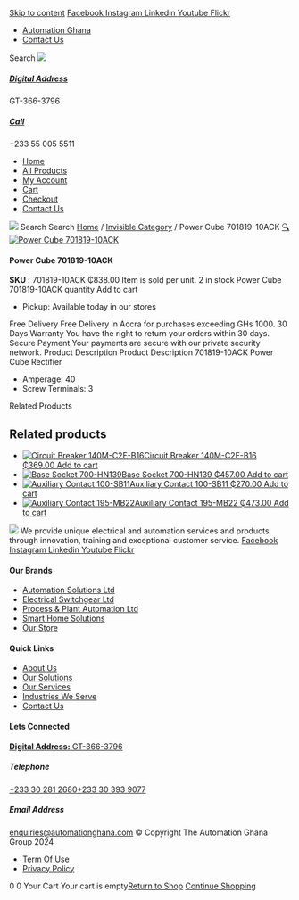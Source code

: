 [Skip to content](https://store.automationghana.com/product/power-cube-701819-10ack/#content)
[ Facebook ](https://www.facebook.com/automationgh/) [ Instagram ](https://www.instagram.com/automationgh/) [ Linkedin ](https://www.linkedin.com/company/the-automation-ghana-limited/) [ Youtube ](https://www.youtube.com/channel/UCurrRDUSm5oIW39VXjn1u0w) [ Flickr ](https://www.flickr.com/photos/181794037@N07/)
  * [ Automation Ghana ](https://automationghana.com)
  * [ Contact Us ](https://store.automationghana.com/contact/)


Search
[ ![](https://store.automationghana.com/wp-content/uploads/2024/04/Website-TAGG-Logo-BLUE.png) ](https://store.automationghana.com/)
[ ](https://maps.app.goo.gl/m4xeaagWCNbLk4jM6)
#####  [ Digital Address ](https://maps.app.goo.gl/m4xeaagWCNbLk4jM6)
GT-366-3796 
[ ](tel:+233550055511)
#####  [ Call ](tel:+233550055511)
+233 55 005 5511 
  * [Home](https://store.automationghana.com/)
  * [All Products](https://store.automationghana.com/shop/)
  * [My Account](https://store.automationghana.com/my-account/)
  * [Cart](https://store.automationghana.com/cart/)
  * [Checkout](https://store.automationghana.com/checkout/)
  * [Contact Us](https://store.automationghana.com/contact/)


[![](https://store.automationghana.com/wp-content/uploads/2024/04/AutomationGhana_logo_white.png)](https://store.automationghana.com)
Search
Search
[Home](https://store.automationghana.com) / [Invisible Category](https://store.automationghana.com/product-category/invisible-category/) / Power Cube 701819-10ACK
[🔍](https://store.automationghana.com/product/power-cube-701819-10ack/)
[![Power Cube 701819-10ACK](https://store.automationghana.com/wp-content/uploads/2020/12/701819-10ACK.jpg)](https://store.automationghana.com/wp-content/uploads/2020/12/701819-10ACK.jpg)
####  Power Cube 701819-10ACK 
**SKU :** 701819-10ACK 
₵838.00
Item is sold per unit.
2 in stock
Power Cube 701819-10ACK quantity
Add to cart
  * Pickup: Available today in our stores


Free Delivery 
Free Delivery in Accra for purchases exceeding GHs 1000. 
30 Days Warranty 
You have the right to return your orders within 30 days. 
Secure Payment 
Your payments are secure with our private security network. 
Product Description
Product Description
701819-10ACK Power Cube Rectifier 
  * Amperage: 40
  * Screw Terminals: 3


Related Products 
## Related products
  * [![Circuit Breaker 140M-C2E-B16](https://store.automationghana.com/wp-content/uploads/2020/12/140M-C2E-B16.jpg)Circuit Breaker 140M-C2E-B16 ₵369.00 ](https://store.automationghana.com/product/circuit-breaker-140m-c2e-b16/)
[Add to cart](https://store.automationghana.com/product/power-cube-701819-10ack/?add-to-cart=2981)
  * [![Base Socket 700-HN139](https://store.automationghana.com/wp-content/uploads/2020/12/700-HN139.jpg)Base Socket 700-HN139 ₵457.00 ](https://store.automationghana.com/product/base-socket-700-hn139/)
[Add to cart](https://store.automationghana.com/product/power-cube-701819-10ack/?add-to-cart=2971)
  * [![Auxiliary Contact 100-SB11](https://store.automationghana.com/wp-content/uploads/2020/11/Allen-Bradley-100S-300x300.jpg)Auxiliary Contact 100-SB11 ₵270.00 ](https://store.automationghana.com/product/auxiliary-contact-100-sb11/)
[Add to cart](https://store.automationghana.com/product/power-cube-701819-10ack/?add-to-cart=2954)
  * [![Auxiliary Contact 195-MB22](https://store.automationghana.com/wp-content/uploads/2020/11/A-B-300x300.jpg)Auxiliary Contact 195-MB22 ₵473.00 ](https://store.automationghana.com/product/auxiliary-contact-195-mb22/)
[Add to cart](https://store.automationghana.com/product/power-cube-701819-10ack/?add-to-cart=2948)


![](https://store.automationghana.com/wp-content/uploads/2024/04/AutomationGhana_logo_white.png)
We provide unique electrical and automation services and products through innovation, training and exceptional customer service.
[ Facebook ](https://www.facebook.com/automationgh/) [ Instagram ](https://www.instagram.com/automationgh/) [ Linkedin ](https://www.linkedin.com/company/the-automation-ghana-limited/) [ Youtube ](https://www.youtube.com/channel/UCurrRDUSm5oIW39VXjn1u0w) [ Flickr ](https://www.flickr.com/photos/181794037@N07/)
#### Our Brands
  * [ Automation Solutions Ltd ](https://store.automationghana.com/product/power-cube-701819-10ack/)
  * [ Electrical Switchgear Ltd ](https://store.automationghana.com/product/power-cube-701819-10ack/)
  * [ Process & Plant Automation Ltd ](https://store.automationghana.com/product/power-cube-701819-10ack/)
  * [ Smart Home Solutions ](https://store.automationghana.com/product/power-cube-701819-10ack/)
  * [ Our Store ](https://store.automationghana.com/product/power-cube-701819-10ack/)


#### Quick Links
  * [ About Us ](https://store.automationghana.com/product/power-cube-701819-10ack/)
  * [ Our Solutions ](https://store.automationghana.com/product/power-cube-701819-10ack/)
  * [ Our Services ](https://store.automationghana.com/product/power-cube-701819-10ack/)
  * [ Industries We Serve ](https://store.automationghana.com/product/power-cube-701819-10ack/)
  * [ Contact Us ](https://store.automationghana.com/product/power-cube-701819-10ack/)


#### Lets Connected
[**Digital Address:** GT-366-3796](https://maps.app.goo.gl/m4xeaagWCNbLk4jM6)
#####  Telephone 
[ +233 30 281 2680](tel:+233302812680)[+233 30 393 9077](https://store.automationghana.com/product/power-cube-701819-10ack/+233303939077)
#####  Email Address 
enquiries@automationghana.com 
© Copyright The Automation Ghana Group 2024
  * [ Term Of Use ](https://store.automationghana.com/product/power-cube-701819-10ack/)
  * [ Privacy Policy ](https://store.automationghana.com/product/power-cube-701819-10ack/)


0
0
Your Cart
Your cart is empty[Return to Shop](https://store.automationghana.com/shop/)
[Continue Shopping](https://store.automationghana.com/product/power-cube-701819-10ack/)
